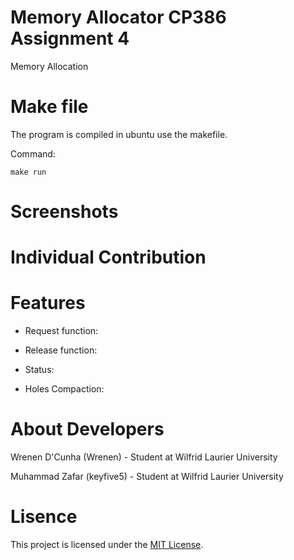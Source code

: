 # Memory Allocator CP386 Assignment 4
Memory Allocation

# Make file
The program is compiled in ubuntu use the makefile.

Command: 
```
make run
```
# Screenshots

# Individual Contribution

# Features

- Request function:

- Release function:

- Status:

- Holes Compaction:

# About Developers

Wrenen D'Cunha (Wrenen) - Student at Wilfrid Laurier University

Muhammad Zafar (keyfive5) - Student at Wilfrid Laurier University

# Lisence
This project is licensed under the [MIT License](https://github.com/keyfive5/Assignment-4/blob/main/LICENSE.txt).
